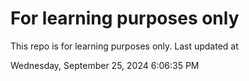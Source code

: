 # For learning purposes only
This repo is for learning purposes only.
Last updated at

Wednesday, September 25, 2024 6:06:35 PM

